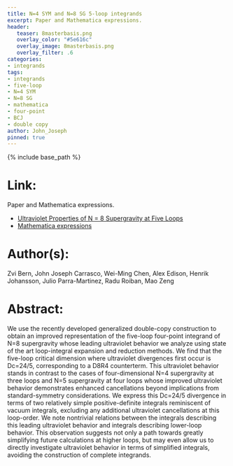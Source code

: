 ```yaml
---
title: N=4 SYM and N=8 SG 5-loop integrands
excerpt: Paper and Mathematica expressions.
header:
   teaser: 8masterbasis.png
   overlay_color: "#5e616c"
   overlay_image: 8masterbasis.png
   overlay_filter: .6
categories:
- integrands
tags:
- integrands
- five-loop
- N=4 SYM
- N=8 SG
- mathematica
- four-point
- BCJ
- double copy
author: John_Joseph
pinned: true
---
```

{% include base_path %}

# Link:
Paper and Mathematica expressions.
  * [Ultraviolet Properties of N = 8 Supergravity at Five Loops](https://arxiv.org/abs/1804.09311)
  * [Mathematica expressions](https://arxiv.org/src/1804.09311v1/anc)

# Author(s):
Zvi Bern, John Joseph Carrasco, Wei-Ming Chen, Alex Edison, Henrik Johansson, Julio Parra-Martinez, Radu Roiban, Mao Zeng

# Abstract:
We use the recently developed generalized double-copy construction to obtain an improved representation of the five-loop four-point integrand of N=8 supergravity whose leading ultraviolet behavior we analyze using state of the art loop-integral expansion and reduction methods. We find that the five-loop critical dimension where ultraviolet divergences first occur is Dc=24/5, corresponding to a D8R4 counterterm. This ultraviolet behavior stands in contrast to the cases of four-dimensional N=4 supergravity at three loops and N=5 supergravity at four loops whose improved ultraviolet behavior demonstrates enhanced cancellations beyond implications from standard-symmetry considerations. We express this Dc=24/5 divergence in terms of two relatively simple positive-definite integrals reminiscent of vacuum integrals, excluding any additional ultraviolet cancellations at this loop-order. We note nontrivial relations between the integrals describing this leading ultraviolet behavior and integrals describing lower-loop behavior. This observation suggests not only a path towards greatly simplifying future calculations at higher loops, but may even allow us to directly investigate ultraviolet behavior in terms of simplified integrals, avoiding the construction of complete integrands.
